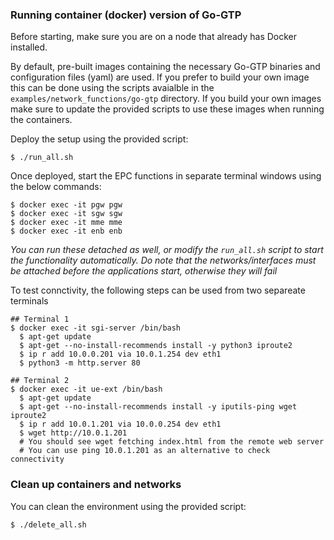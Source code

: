 ### Running container (docker) version of Go-GTP 
Before starting, make sure you are on a node that already has Docker installed.

By default, pre-built images containing the necessary Go-GTP binaries and configuration files (yaml) are used. If you prefer to build your own image this can be done using the scripts avaialble in the `examples/network_functions/go-gtp` directory. If you build your own images make sure to update the provided scripts to use these images when running the containers.

Deploy the setup using the provided script:
```
$ ./run_all.sh
```

Once deployed, start the EPC functions in separate terminal windows using the below commands:
```
$ docker exec -it pgw pgw
$ docker exec -it sgw sgw
$ docker exec -it mme mme
$ docker exec -it enb enb
```
_You can run these detached as well, or modify the `run_all.sh` script to start the functionality automatically. Do note that the networks/interfaces must be attached before the applications start, otherwise they will fail_

To test connctivity, the following steps can be used from two separeate terminals
```
## Terminal 1
$ docker exec -it sgi-server /bin/bash
  $ apt-get update
  $ apt-get --no-install-recommends install -y python3 iproute2
  $ ip r add 10.0.0.201 via 10.0.1.254 dev eth1
  $ python3 -m http.server 80

## Terminal 2
$ docker exec -it ue-ext /bin/bash
  $ apt-get update
  $ apt-get --no-install-recommends install -y iputils-ping wget iproute2
  $ ip r add 10.0.1.201 via 10.0.0.254 dev eth1
  $ wget http://10.0.1.201
  # You should see wget fetching index.html from the remote web server
  # You can use ping 10.0.1.201 as an alternative to check connectivity
```

### Clean up containers and networks
You can clean the environment using the provided script:
```
$ ./delete_all.sh
```
